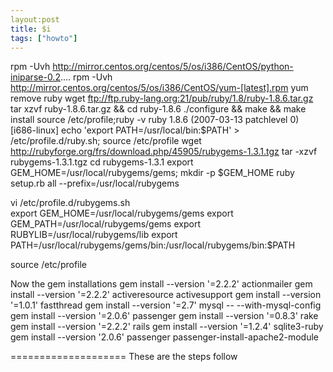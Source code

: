 ```yaml
---
layout:post
title: $i
tags: ["howto"]
---
```



rpm -Uvh http://mirror.centos.org/centos/5/os/i386/CentOS/python-iniparse-0.2.... 
rpm -Uvh http://mirror.centos.org/centos/5/os/i386/CentOS/yum-[latest].rpm 
yum remove ruby 
wget ftp://ftp.ruby-lang.org:21/pub/ruby/1.8/ruby-1.8.6.tar.gz 
tar xzvf ruby-1.8.6.tar.gz && cd ruby-1.8.6 
./configure && make && make install 
source /etc/profile;ruby -v 
ruby 1.8.6 (2007-03-13 patchlevel 0) [i686-linux] 
echo 'export PATH=/usr/local/bin:$PATH' > /etc/profile.d/ruby.sh; source /etc/profile 
wget http://rubyforge.org/frs/download.php/45905/rubygems-1.3.1.tgz 
tar -xzvf rubygems-1.3.1.tgz 
cd rubygems-1.3.1 
export GEM_HOME=/usr/local/rubygems/gems; mkdir -p $GEM_HOME 
ruby setup.rb all --prefix=/usr/local/rubygems 

vi /etc/profile.d/rubygems.sh   
export GEM_HOME=/usr/local/rubygems/gems 
export GEM_PATH=/usr/local/rubygems/gems 
export RUBYLIB=/usr/local/rubygems/lib 
export PATH=/usr/local/rubygems/gems/bin:/usr/local/rubygems/bin:$PATH 

source /etc/profile 

Now the gem installations 
gem install --version '=2.2.2' actionmailer 
gem install --version '=2.2.2' activeresource activesupport 
gem install --version '=1.0.1' fastthread 
gem install --version '=2.7' mysql -- --with-mysql-config 
gem install --version '=2.0.6' passenger 
gem install --version '=0.8.3' rake 
gem install --version '=2.2.2' rails 
gem install --version '=1.2.4' sqlite3-ruby 
gem install --version '2.0.6' passenger 
passenger-install-apache2-module 

==================== 
These are the steps follow
